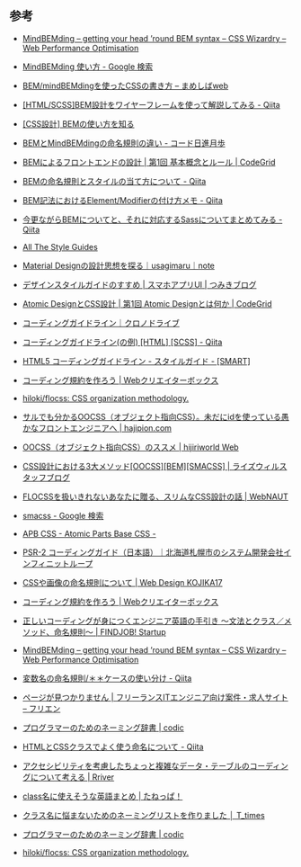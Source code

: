 ## 参考


* [MindBEMding – getting your head ’round BEM syntax – CSS Wizardry – Web Performance Optimisation](https://csswizardry.com/2013/01/mindbemding-getting-your-head-round-bem-syntax/)
* [MindBEMding 使い方 - Google 検索](https://www.google.co.jp/search?q=MindBEMding+%E4%BD%BF%E3%81%84%E6%96%B9&ie=utf-8&oe=utf-8&hl=ja)
* [BEM/mindBEMdingを使ったCSSの書き方 – まめしばweb](https://mameshibaweb.com/bem/)
* [[HTML/SCSS]BEM設計をワイヤーフレームを使って解説してみる - Qiita](https://qiita.com/mame_hashbill/items/c5b09461d7acfce047fa)
* [[CSS設計] BEMの使い方を知る](https://b.0218.jp/20191002235110.html)
* [BEMとMindBEMdingの命名規則の違い - コード日進月歩](https://shinkufencer.hateblo.jp/entry/2018/11/05/184131)
* [BEMによるフロントエンドの設計 | 第1回 基本概念とルール | CodeGrid](https://www.codegrid.net/articles/bem-basic-1)
* [BEMの命名規則とスタイルの当て方について - Qiita](https://qiita.com/jiroor/items/17c994bd3b18c83d746d)
* [BEM記法におけるElement/Modifierの付け方メモ - Qiita](https://qiita.com/usagi-f/items/b4e56e765384c49d5d04)
* [今更ながらBEMについてと、それに対応するSassについてまとめてみる - Qiita](https://qiita.com/2x2no/items/eb029755bfd7360e7b2a)


* [All The Style Guides](https://allthestyleguides.tumblr.com/)
* [Material Designの設計思想を探る｜usagimaru｜note](https://note.com/usagimaruma/n/nb22f1bbca4c8)
* [デザインスタイルガイドのすすめ | スマホアプリUI | つみきブログ](https://blog.tsumikiinc.com/article/20160330_post-3.html)
* [Atomic DesignとCSS設計 | 第1回 Atomic Designとは何か | CodeGrid](https://www.codegrid.net/articles/2017-atomic-design-1)
* [コーディングガイドライン｜クロノドライブ](http://html-coding.co.jp/annex/guideline/guideline.php)
* [コーディングガイドライン(の例) [HTML] [SCSS] - Qiita](https://qiita.com/skwbr/items/c64ba8c81b7dd064ec43)
* [HTML5 コーディングガイドライン - スタイルガイド - [SMART]](https://rfs.jp/sb/html-css/html-css-guide/html5_guidelines.html)
* [コーディング規約を作ろう | Webクリエイターボックス](https://www.webcreatorbox.com/webinfo/coding-guideline)
* [hiloki/flocss: CSS organization methodology.](https://github.com/hiloki/flocss)
* [サルでも分かるOOCSS（オブジェクト指向CSS）。未だにidを使っている愚かなフロントエンジニアへ | hajipion.com](https://hajipion.com/1879.html)
* [OOCSS（オブジェクト指向CSS）のススメ | hijiriworld Web](https://hijiriworld.com/web/oocss/)
* [CSS設計における3大メソッド[OOCSS][BEM][SMACSS] | ライズウィルスタッフブログ](https://www.risewill.co.jp/blog/archives/5652)
* [FLOCSSを扱いきれないあなたに贈る、スリムなCSS設計の話 | WebNAUT](https://webnaut.jp/technology/20170407-2421/)
* [smacss - Google 検索](https://www.google.co.jp/search?ei=CTEUW7_VKIfL0gT8z7WoBA&q=smacss&oq=smac&gs_l=psy-ab.3.0.0i67k1j0l5j0i4k1j0.315023.317708.0.318424.6.6.0.0.0.0.228.593.4j0j1.6.0....0...1c.1j4.64.psy-ab..0.5.590.0..0i131k1.73.RolJ4AzAwhs)
* [APB CSS - Atomic Parts Base CSS -](http://apbcss.com/)


* [PSR-2 コーディングガイド（日本語）｜北海道札幌市のシステム開発会社インフィニットループ](http://www.infiniteloop.co.jp/docs/psr/psr-2-coding-style-guide.html)
* [CSSや画像の命名規則について | Web Design KOJIKA17](https://kojika17.com/2012/02/naming.html)
* [コーディング規約を作ろう | Webクリエイターボックス](https://www.webcreatorbox.com/webinfo/coding-guideline)
* [正しいコーディングが身につくエンジニア英語の手引き 〜文法とクラス／メソッド、命名規則〜 | FINDJOB! Startup](https://www.find-job.net/startup/english-for-engineers-naming-conventions)
* [MindBEMding – getting your head ’round BEM syntax – CSS Wizardry – Web Performance Optimisation](https://csswizardry.com/2013/01/mindbemding-getting-your-head-round-bem-syntax/)
* [変数名の命名規則/＊＊ケースの使い分け - Qiita](https://qiita.com/am_nimitz3/items/7b01af53751dba5d8fb1)
* [ページが見つかりません | フリーランスITエンジニア向け案件・求人サイト – フリエン](https://furien.jp/columns/185/)
* [プログラマーのためのネーミング辞書 | codic](https://codic.jp/)
* [HTMLとCSSクラスでよく使う命名について - Qiita](https://qiita.com/pugiemonn/items/eaa597b79fe59a1f1506)
* [アクセシビリティを考慮したちょっと複雑なデータ・テーブルのコーディングについて考える | Rriver](https://parashuto.com/rriver/development/coding-accessible-data-tables-complex)


* [class名に使えそうな英語まとめ | たねっぱ！](https://taneppa.net/class_name_english/)
* [クラス名に悩まないためのネーミングリストを作りました │ T_times](https://tatsumushi.work/?p=902)
* [プログラマーのためのネーミング辞書 | codic](https://codic.jp/)
* [hiloki/flocss: CSS organization methodology.](https://github.com/hiloki/flocss)




